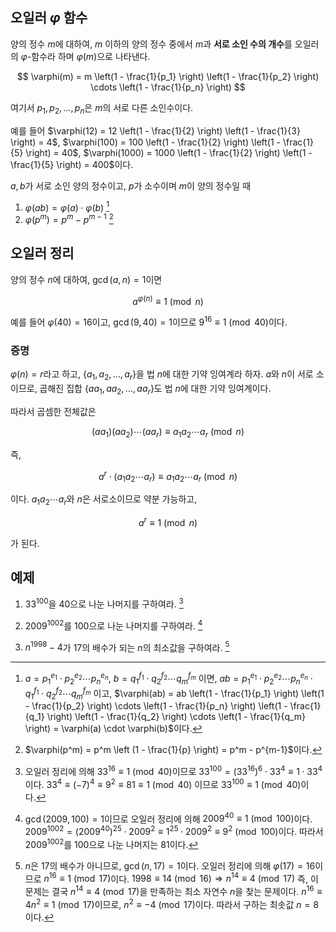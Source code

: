 ## 오일러 $\varphi$ 함수

양의 정수 $m$에 대하여, $m$ 이하의 양의 정수 중에서 $m$과 **서로 소인 수의 개수**를 오일러의 $\varphi$-함수라 하며 $\varphi(m)$으로 나타낸다.

$$
\varphi(m) = m \left(1 - \frac{1}{p_1} \right) \left(1 - \frac{1}{p_2} \right) \cdots \left(1 - \frac{1}{p_n} \right)
$$

여기서 $p_1, p_2, \dots, p_n$은 $m$의 서로 다른 소인수이다.

예를 들어 $\varphi(12) = 12 \left(1 - \frac{1}{2} \right) \left(1 - \frac{1}{3} \right) = 4$, $\varphi(100) = 100 \left(1 - \frac{1}{2} \right) \left(1 - \frac{1}{5} \right) = 40$, $\varphi(1000) = 1000 \left(1 - \frac{1}{2} \right) \left(1 - \frac{1}{5} \right) = 400$이다.

$a, b$가 서로 소인 양의 정수이고, $p$가 소수이며 $m$이 양의 정수일 때

1. $\varphi(ab) = \varphi(a) \cdot \varphi(b)$ [^1]
2. $\varphi(p^m) = p^m - p^{m-1}$ [^2]


## 오일러 정리

양의 정수 $n$에 대하여, $\gcd(a, n) = 1$이면

$$
a^{\varphi(n)} \equiv 1 \pmod{n}
$$

예를 들어 $\varphi(40) = 16$이고, $\gcd(9, 40) = 1$이므로 $9^{16} \equiv 1 \pmod{40}$이다.

### 증명

$\varphi(n) = r$라고 하고, $\{a_1, a_2, \dots, a_r\}$을 법 $n$에 대한 기약 잉여계라 하자. $a$와 $n$이 서로 소이므로, 곱해진 집합 $\{aa_1, aa_2, \dots, aa_r\}$도 법 $n$에 대한 기약 잉여계이다.

따라서 곱셈한 전체값은

$$
(aa_1)(aa_2)\cdots(aa_r) \equiv a_1 a_2 \cdots a_r \pmod{n}
$$

즉,

$$
a^r \cdot (a_1 a_2 \cdots a_r) \equiv a_1 a_2 \cdots a_r \pmod{n}
$$

이다. $a_1 a_2 \cdots a_r$와 $n$은 서로소이므로 약분 가능하고,

$$
a^r \equiv 1 \pmod{n}
$$

가 된다. 


## 예제 

1. $33^{100}$을 $40$으로 나눈 나머지를 구하여라. [^3]

2. $2009^{1002}$를 $100$으로 나눈 나머지를 구하여라. [^4]

3. $n^{1998} - 4$가 $17$의 배수가 되는 $n$의 최소값을 구하여라. [^5]

[^1]: $a = p_1^{e_1} \cdot p_2^{e_2 }\cdots p_n^{e_n}$, $b = q_1^{f_1} \cdot q_2^{f_2} \cdots q_m^{f_m}$ 이면, $ab = p_1^{e_1} \cdot p_2^{e_2} \cdots p_n^{e_n} \cdot q_1^{f_1} \cdot q_2^{f_2} \cdots q_m^{f_m}$ 이고, $\varphi(ab) = ab \left(1 - \frac{1}{p_1} \right) \left(1 - \frac{1}{p_2} \right) \cdots \left(1 - \frac{1}{p_n} \right) \left(1 - \frac{1}{q_1} \right) \left(1 - \frac{1}{q_2} \right) \cdots \left(1 - \frac{1}{q_m} \right) = \varphi(a) \cdot \varphi(b)$이다.
[^2]: $\varphi(p^m) = p^m \left (1 - \frac{1}{p} \right) = p^m - p^{m-1}$이다.
[^3]: 오일러 정리에 의해 $33^{16} \equiv 1 \pmod{40}$이므로 $33^{100} = (33^{16})^6 \cdot 33^4 \equiv 1 \cdot 33^4$ 이다. $33^4 \equiv (-7)^4 \equiv 9^2 \equiv 81 \equiv 1 \pmod {40}$ 이므로 $33^{100} \equiv 1 \pmod{40}$이다.
[^4]: $\gcd (2009, 100) = 1$이므로 오일러 정리에 의해 $2009^{40} \equiv 1 \pmod{100}$이다. $2009^{1002} = (2009^{40})^{25} \cdot 2009^2 \equiv 1^{25} \cdot 2009^2 \equiv 9^2 \pmod{100}$이다. 따라서 $2009^1002$를 $100$으로 나눈 나머지는 $81$이다.
[^5]: $n$은 $17$의 배수가 아니므로, $\gcd(n, 17) = 1$이다. 오일러 정리에 의해 $\varphi(17) = 16$이므로 $n^{16} \equiv 1 \pmod{17}$이다. $1998 \equiv 14 \pmod{16} \Rightarrow n^{14} \equiv 4 \pmod{17}$ 즉, 이 문제는 결국 $n^{14} \equiv 4 \pmod{17}$을 만족하는 최소 자연수 $n$을 찾는 문제이다. $n^{16} \equiv 4n^2 \equiv 1 \pmod{17}$이므로, $n^2 \equiv -4 \pmod{17}$이다. 따라서 구하는 최솟값 $n=8$이다.